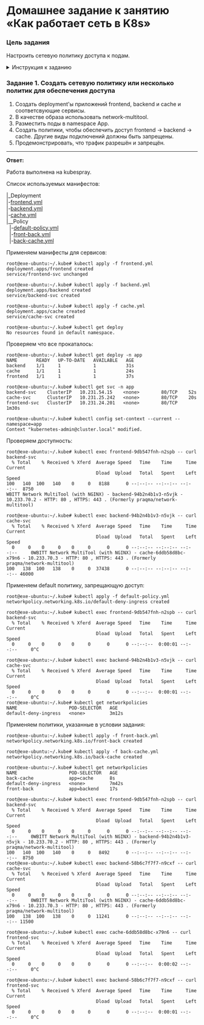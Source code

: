 # Домашнее задание к занятию «Как работает сеть в K8s»

### Цель задания

Настроить сетевую политику доступа к подам.


<details>
  <summary>Инструкция к заданию</summary>

### Чеклист готовности к домашнему заданию

1. Кластер K8s с установленным сетевым плагином Calico.

### Инструменты и дополнительные материалы, которые пригодятся для выполнения задания

1. [Документация Calico](https://www.tigera.io/project-calico/).
2. [Network Policy](https://kubernetes.io/docs/concepts/services-networking/network-policies/).
3. [About Network Policy](https://docs.projectcalico.org/about/about-network-policy).

-----

</details>

### Задание 1. Создать сетевую политику или несколько политик для обеспечения доступа

1. Создать deployment'ы приложений frontend, backend и cache и соответсвующие сервисы.
2. В качестве образа использовать network-multitool.
3. Разместить поды в namespace App.
4. Создать политики, чтобы обеспечить доступ frontend -> backend -> cache. Другие виды подключений должны быть запрещены.
5. Продемонстрировать, что трафик разрешён и запрещён.


------

**Ответ:**<br>

Работа выполнена на kubespray.    

Список используемых манифестов:

|_Deployment<br>
|-[frontend.yml](./manifest/frontend.yml)<br>
|-[backend.yml](./manifest/backend.yml)<br>
|-[cache.yml](./manifest/cache.yml)<br>
|__Policy<br>
&nbsp;&nbsp;|-[default-policy.yml](./manifest/default-policy.yml)<br>
&nbsp;&nbsp;|-[front-back.yml](./manifest/front-back.yml)<br>
&nbsp;&nbsp;|-[back-cache.yml](./manifest/back-cache.yml)<br>

Применяем манифесты для сервисов:    

```
root@exe-ubuntu:~/.kube# kubectl apply -f frontend.yml
deployment.apps/frontend created
service/frontend-svc unchanged

root@exe-ubuntu:~/.kube# kubectl apply -f backend.yml
deployment.apps/backend created
service/backend-svc created

root@exe-ubuntu:~/.kube# kubectl apply -f cache.yml
deployment.apps/cache created
service/cache-svc created

root@exe-ubuntu:~/.kube# kubectl get deploy
No resources found in default namespace.
```

Проверяем что все прокаталось:
```
root@exe-ubuntu:~/.kube# kubectl get deploy -n app
NAME       READY   UP-TO-DATE   AVAILABLE   AGE
backend    1/1     1            1           31s
cache      1/1     1            1           24s
frontend   1/1     1            1           37s

root@exe-ubuntu:~/.kube# kubectl get svc -n app
backend-svc    ClusterIP   10.231.54.15    <none>        80/TCP    52s
cache-svc      ClusterIP   10.231.25.242   <none>        80/TCP    20s
frontend-svc   ClusterIP   10.231.24.201   <none>        80/TCP    1m30s

root@exe-ubuntu:~/.kube# kubectl config set-context --current --namespace=app
Context "kubernetes-admin@cluster.local" modified.
```


Проверяем доступность:    

```
root@exe-ubuntu:~/.kube# kubectl exec frontend-9db547fnh-n2spb -- curl backend-svc
  % Total    % Received % Xferd  Average Speed   Time    Time     Time  Current
                                 Dload  Upload   Total   Spent    Left  Speed
100   140  100   140    0     0   8188      0 --:--:-- --:--:-- --:--:--  8750
WBITT Network MultiTool (with NGINX) - backend-94b2n4b1v3-n5vjk - 10.233.70.2 - HTTP: 80 , HTTPS: 443 . (Formerly praqma/network-multitool)
```

```
root@exe-ubuntu:~/.kube# kubectl exec backend-94b2n4b1v3-n5vjk -- curl cache-svc
  % Total    % Received % Xferd  Average Speed   Time    Time     Time  Current
                                 Dload  Upload   Total   Spent    Left  Speed
  0     0    0     0    0     0      0      0 --:--:-- --:--:-- --:--:--     0WBITT Network MultiTool (with NGINX) - cache-6ddb58d8bc-x79n6 - 10.233.70.3 - HTTP: 80 , HTTPS: 443 . (Formerly praqma/network-multitool)
100   138  100   138    0     0  37438      0 --:--:-- --:--:-- --:--:-- 46000
```

Применяем default политику, запрещающую доступ:    

```
root@exe-ubuntu:~/.kube# kubectl apply -f default-policy.yml
networkpolicy.networking.k8s.io/default-deny-ingress created

root@exe-ubuntu:~/.kube# kubectl exec frontend-9db547fnh-n2spb -- curl backend-svc
  % Total    % Received % Xferd  Average Speed   Time    Time     Time  Current
                                 Dload  Upload   Total   Spent    Left  Speed
  0     0    0     0    0     0      0      0 --:--:--  0:00:01 --:--:--     0^C

root@exe-ubuntu:~/.kube# kubectl exec backend-94b2n4b1v3-n5vjk -- curl cache-svc
  % Total    % Received % Xferd  Average Speed   Time    Time     Time  Current
                                 Dload  Upload   Total   Spent    Left  Speed
  0     0    0     0    0     0      0      0 --:--:--  0:00:01 --:--:--     0^C
root@exe-ubuntu:~/.kube# kubectl get networkpolicies
NAME                   POD-SELECTOR   AGE
default-deny-ingress   <none>         3m12s
```

Применяем политики, указанные в условии задания:    

```
root@exe-ubuntu:~/.kube# kubectl apply -f front-back.yml
networkpolicy.networking.k8s.io/front-back created

root@exe-ubuntu:~/.kube# kubectl apply -f back-cache.yml
networkpolicy.networking.k8s.io/back-cache created

root@exe-ubuntu:~/.kube# kubectl get networkpolicies
NAME                   POD-SELECTOR   AGE
back-cache             app=cache      8s
default-deny-ingress   <none>         7m42s
front-back             app=backend    17s

root@exe-ubuntu:~/.kube# kubectl exec frontend-9db547fnh-n2spb -- curl backend-svc
  % Total    % Received % Xferd  Average Speed   Time    Time     Time  Current
                                 Dload  Upload   Total   Spent    Left  Speed
  0     0    0     0    0     0      0      0 --:--:-- --:--:-- --:--:--     0WBITT Network MultiTool (with NGINX) - backend-94b2n4b1v3-n5vjk - 10.233.70.2 - HTTP: 80 , HTTPS: 443 . (Formerly praqma/network-multitool)
100   140  100   140    0     0   8492      0 --:--:-- --:--:-- --:--:--  8750
root@exe-ubuntu:~/.kube# kubectl exec backend-58b6c7f7f7-n9cxf -- curl cache-svc
  % Total    % Received % Xferd  Average Speed   Time    Time     Time  Current
                                 Dload  Upload   Total   Spent    Left  Speed
  0     0    0     0    0     0      0      0 --:--:-- --:--:-- --:--:--     0WBITT Network MultiTool (with NGINX) - cache-6ddb58d8bc-x79n6 - 10.233.70.3 - HTTP: 80 , HTTPS: 443 . (Formerly praqma/network-multitool)
100   138  100   138    0     0  11241      0 --:--:-- --:--:-- --:--:-- 11500

root@exe-ubuntu:~/.kube# kubectl exec cache-6ddb58d8bc-x79n6 -- curl frontend-svc
  % Total    % Received % Xferd  Average Speed   Time    Time     Time  Current
                                 Dload  Upload   Total   Spent    Left  Speed
  0     0    0     0    0     0      0      0 --:--:--  0:00:02 --:--:--     0^C

root@exe-ubuntu:~/.kube# kubectl exec backend-58b6c7f7f7-n9cxf -- curl frontend-svc
  % Total    % Received % Xferd  Average Speed   Time    Time     Time  Current
                                 Dload  Upload   Total   Spent    Left  Speed
  0     0    0     0    0     0      0      0 --:--:--  0:00:01 --:--:--     0^C

```